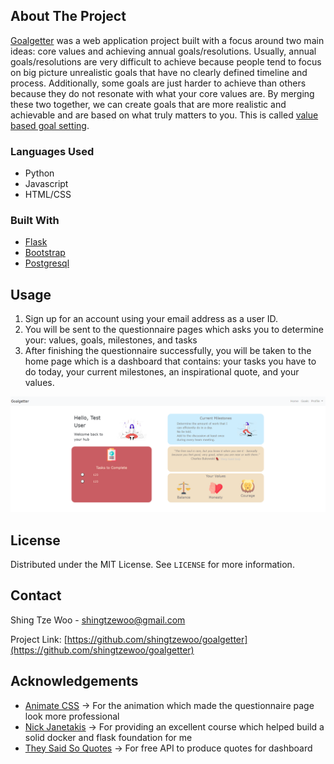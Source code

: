 ## About The Project
[Goalgetter](https://gentle-bayou-82963.herokuapp.com/) was a web application project built with a focus around two main ideas: core values and achieving annual goals/resolutions. Usually, annual goals/resolutions are very difficult to achieve
because people tend to focus on big picture unrealistic goals that have no clearly defined timeline and process. Additionally, some goals are just harder to achieve than others
because they do not resonate with what your core values are. By merging these two together, we can create goals that are more realistic and achievable and are based on 
what truly matters to you. This is called [value based goal setting](https://www.dummies.com/religion/spirituality/setting-and-achieving-value-based-smart-goals/).

### Languages Used
 * Python
 * Javascript
 * HTML/CSS

### Built With

* [Flask](https://flask.palletsprojects.com/en/2.0.x/)
* [Bootstrap](https://getbootstrap.com/)
* [Postgresql](https://www.postgresql.org/)

## Usage

1) Sign up for an account using your email address as a user ID.
2) You will be sent to the questionnaire pages which asks you to determine your: values, goals, milestones, and tasks
3) After finishing the questionnaire successfully, you will be taken to the home page which is a dashboard that contains: your tasks you have to do today,
your current milestones, an inspirational quote, and your values.

![Image of dashboard](screenshots/dashboard_screenshot.PNG)

## License

Distributed under the MIT License. See `LICENSE` for more information.

## Contact

Shing Tze Woo - shingtzewoo@gmail.com

Project Link: [https://github.com/shingtzewoo/goalgetter](https://github.com/shingtzewoo/goalgetter)



<!-- ACKNOWLEDGEMENTS -->
## Acknowledgements

* [Animate CSS](https://animate.style/) -> For the animation which made the questionnaire page look more professional
* [Nick Janetakis](https://buildasaasappwithflask.com/) -> For providing an excellent course which helped build a solid docker and flask foundation for me
* [They Said So Quotes](https://quotes.rest/) -> For free API to produce quotes for dashboard
